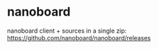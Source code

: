 # nanoboard
nanoboard client + sources in a single zip: https://github.com/nanoboard/nanoboard/releases
